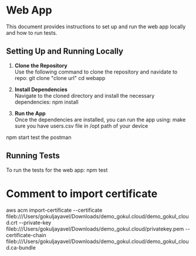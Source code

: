 # Web App

This document provides instructions to set up and run the web app locally and how to run tests.

## Setting Up and Running Locally

1. **Clone the Repository**  
   Use the following command to clone the repository and navidate to repo:
    git clone "clone url"
    cd webapp

2. **Install Dependencies**  
Navigate to the cloned directory and install the necessary dependencies:
npm install 

3. **Run the App**  
Once the dependencies are installed, you can run the app using:
make sure you have users.csv file in /opt path of your device

npm start
test the postman

## Running Tests

To run the tests for the web app:
npm test


# Comment to import certificate

aws acm import-certificate --certificate fileb:///Users/gokuljayavel/Downloads/demo_gokul.cloud/demo_gokul_cloud.crt --private-key fileb:///Users/gokuljayavel/Downloads/demo_gokul.cloud/privatekey.pem --certificate-chain fileb:///Users/gokuljayavel/Downloads/demo_gokul.cloud/demo_gokul_cloud.ca-bundle
